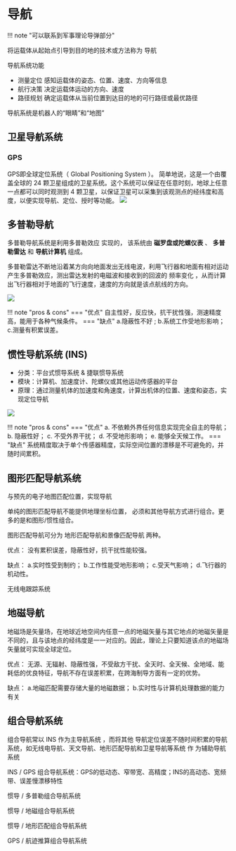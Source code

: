 # 导航
!!! note "可以联系到军事理论导弹部分"



将运载体从起始点引导到目的地的技术或方法称为 导航



导航系统功能

- 测量定位 感知运载体的姿态、位置、速度、方向等信息
- 航行决策 决定运载体运动的方向、速度
- 路径规划 确定运载体从当前位置到达目的地的可行路径或最优路径



导航系统是机器人的“眼睛”和“地图”





## 卫星导航系统

### GPS
GPS即全球定位系统（ Global Positioning System ）。 简单地说，这是一个由覆盖全球的 24 颗卫星组成的卫星系统。这个系统可以保证在任意时刻，地球上任意一点都可以同时观测到 4 颗卫星，以保证卫星可以采集到该观测点的经纬度和高度，以便实现导航、定位、授时等功能。
![](https://philfan-pic.oss-cn-beijing.aliyuncs.com/web_pic/Robotics__Robo__assets__04-Navigation.assets__20240925003237.webp)



## 多普勒导航
多普勒导航系统是利用多普勒效应 实现的，
该系统由 **磁罗盘或陀螺仪表** 、 **多普勒雷达** 和 **导航计算机** 组成。

多普勒雷达不断地沿着某方向向地面发出无线电波，利用飞行器和地面有相对运动产生多普勒效应，测出雷达发射的电磁波和接收到的回波的 频率变化 ，从而计算出飞行器相对于地面的飞行速度，速度的方向就是该点航线的方向。

![](https://philfan-pic.oss-cn-beijing.aliyuncs.com/web_pic/Robotics__Robo__assets__04-Navigation.assets__20240925003725.webp)


!!! note "pros & cons"
    === "优点"
        自主性好，反应快，抗干扰性强，测速精度高，能用于各种气候条件。
    === "缺点"
        a.隐蔽性不好 ;
        b.系统工作受地形影响；
        c.测量有积累误差。

## 惯性导航系统 (INS)

- 分类：平台式惯导系统 & 捷联惯导系统
- 模块：计算机、加速度计、陀螺仪或其他运动传感器的平台
- 原理：通过测量机体的加速度和角速度，计算出机体的位置、速度和姿态，实现定位导航

![](https://philfan-pic.oss-cn-beijing.aliyuncs.com/web_pic/Robotics__Robo__assets__04-Navigation.assets__20240925003530.webp)


!!! note "pros & cons"
    === "优点"
        a. 不依赖外界任何信息实现完全自主的导航；
        b. 隐蔽性好；
        c. 不受外界干扰；
        d. 不受地形影响；
        e. 能够全天候工作。
    === "缺点"
        系统精度取决于单个传感器精度，实际空间位置的漂移是不可避免的，并随时间累积。

## 图形匹配导航系统

与预先的电子地图匹配位置，实现导航

单纯的图形匹配导航不能提供地理坐标位置， 必须和其他导航方式进行组合。更多的是和图形/惯性组合。

图形匹配导航可分为 地形匹配导航和景像匹配导航 两种。

优点： 没有累积误差，隐蔽性好，抗干扰性能较强。


缺点：
a.实时性受到制约；
b.工作性能受地形影响；
c.受天气影响；
d.飞行器的机动性。

无线电跟踪系统

## 地磁导航
地磁场是矢量场，在地球近地空间内任意一点的地磁矢量与其它地点的地磁矢量是不同的，且与该地点的经纬度是一一对应的。因此，理论上只要知道该点的地磁场矢量就可实现全球定位。


优点： 无源、无辐射、隐蔽性强，不受敌方干扰、全天时、全天候、全地域、能耗低的优良特征，导航不存在误差积累，在跨海制导方面有一定的优势。


缺点：
a.地磁匹配需要存储大量的地磁数据；
b.实时性与计算机处理数据的能力有关

## 组合导航系统
组合导航常以 INS 作为主导航系统 ，而将其他 导航定位误差不随时间积累的导航系统，如无线电导航、天文导航、地形匹配导航和卫星导航等系统
作 为辅助导航系统




INS / GPS 组合导航系统：GPS的低动态、窄带宽、高精度；INS的高动态、宽频带、误差慢漂移特性

惯导 / 多普勒组合导航系统

惯导 / 地磁组合导航系统

惯导 / 地形匹配组合导航系统

GPS / 航迹推算组合导航系统